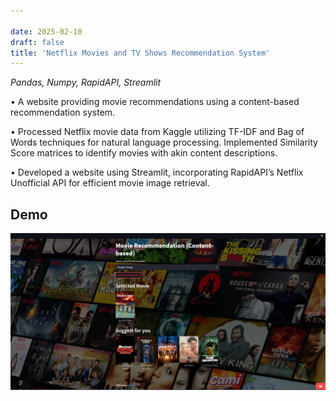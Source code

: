 ```yaml
---

date: 2025-02-10
draft: false
title: 'Netflix Movies and TV Shows Recommendation System'
---
```

*Pandas, Numpy, RapidAPI, Streamlit*

• A website providing movie recommendations using a content-based recommendation system.

• Processed Netflix movie data from Kaggle utilizing TF-IDF and Bag of Words techniques for natural language processing. Implemented Similarity Score matrices to identify movies with akin content descriptions.

• Developed a website using Streamlit, incorporating RapidAPI’s Netflix Unofficial API for efficient movie image retrieval.

## Demo
![alt text](https://raw.githubusercontent.com/tientran0826/Netflix-movie-and-TV-show-recommendation/main/imgs/demo.png)